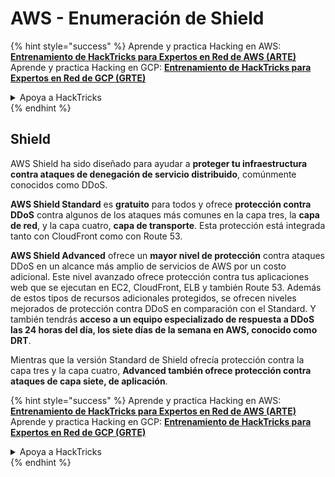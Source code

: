 # AWS - Enumeración de Shield

{% hint style="success" %}
Aprende y practica Hacking en AWS: <img src="/.gitbook/assets/image.png" alt="" data-size="line">[**Entrenamiento de HackTricks para Expertos en Red de AWS (ARTE)**](https://training.hacktricks.xyz/courses/arte)<img src="/.gitbook/assets/image.png" alt="" data-size="line">\
Aprende y practica Hacking en GCP: <img src="/.gitbook/assets/image (2).png" alt="" data-size="line">[**Entrenamiento de HackTricks para Expertos en Red de GCP (GRTE)**<img src="/.gitbook/assets/image (2).png" alt="" data-size="line">](https://training.hacktricks.xyz/courses/grte)

<details>

<summary>Apoya a HackTricks</summary>

* Revisa los [**planes de suscripción**](https://github.com/sponsors/carlospolop)!
* **Únete al** 💬 [**grupo de Discord**](https://discord.gg/hRep4RUj7f) o al [**grupo de telegram**](https://t.me/peass) o **síguenos en** **Twitter** 🐦 [**@hacktricks\_live**](https://twitter.com/hacktricks\_live)**.**
* **Comparte trucos de hacking enviando PRs a los repositorios de** [**HackTricks**](https://github.com/carlospolop/hacktricks) y [**HackTricks Cloud**](https://github.com/carlospolop/hacktricks-cloud).

</details>
{% endhint %}

## Shield

AWS Shield ha sido diseñado para ayudar a **proteger tu infraestructura contra ataques de denegación de servicio distribuido**, comúnmente conocidos como DDoS.

**AWS Shield Standard** es **gratuito** para todos y ofrece **protección contra DDoS** contra algunos de los ataques más comunes en la capa tres, la **capa de red**, y la capa cuatro, **capa de transporte**. Esta protección está integrada tanto con CloudFront como con Route 53.

**AWS Shield Advanced** ofrece un **mayor nivel de protección** contra ataques DDoS en un alcance más amplio de servicios de AWS por un costo adicional. Este nivel avanzado ofrece protección contra tus aplicaciones web que se ejecutan en EC2, CloudFront, ELB y también Route 53. Además de estos tipos de recursos adicionales protegidos, se ofrecen niveles mejorados de protección contra DDoS en comparación con el Standard. Y también tendrás **acceso a un equipo especializado de respuesta a DDoS las 24 horas del día, los siete días de la semana en AWS, conocido como DRT**.

Mientras que la versión Standard de Shield ofrecía protección contra la capa tres y la capa cuatro, **Advanced también ofrece protección contra ataques de capa siete, de aplicación**.

{% hint style="success" %}
Aprende y practica Hacking en AWS: <img src="/.gitbook/assets/image.png" alt="" data-size="line">[**Entrenamiento de HackTricks para Expertos en Red de AWS (ARTE)**](https://training.hacktricks.xyz/courses/arte)<img src="/.gitbook/assets/image.png" alt="" data-size="line">\
Aprende y practica Hacking en GCP: <img src="/.gitbook/assets/image (2).png" alt="" data-size="line">[**Entrenamiento de HackTricks para Expertos en Red de GCP (GRTE)**<img src="/.gitbook/assets/image (2).png" alt="" data-size="line">](https://training.hacktricks.xyz/courses/grte)

<details>

<summary>Apoya a HackTricks</summary>

* Revisa los [**planes de suscripción**](https://github.com/sponsors/carlospolop)!
* **Únete al** 💬 [**grupo de Discord**](https://discord.gg/hRep4RUj7f) o al [**grupo de telegram**](https://t.me/peass) o **síguenos en** **Twitter** 🐦 [**@hacktricks\_live**](https://twitter.com/hacktricks\_live)**.**
* **Comparte trucos de hacking enviando PRs a los repositorios de** [**HackTricks**](https://github.com/carlospolop/hacktricks) y [**HackTricks Cloud**](https://github.com/carlospolop/hacktricks-cloud).

</details>
{% endhint %}

